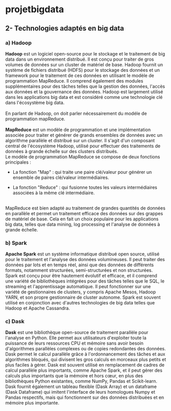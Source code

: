 # projetbigdata

## 2- Technologies adaptés en big data

### a) Hadoop

**Hadoop** est un logiciel open-source pour le stockage et le traitement de big data dans un environnement distribué. Il est conçu pour traiter de gros volumes de données sur un cluster de matériel de base. Hadoop fournit un système de fichiers distribué (HDFS) pour le stockage des données et un framework pour le traitement de ces données en utilisant le modèle de programmation MapReduce. Il comprend également des modules supplémentaires pour des tâches telles que la gestion des données, l'accès aux données et la gouvernance des données. Hadoop est largement utilisé dans les applications big data et est considéré comme une technologie clé dans l'écosystème big data.<br/><br/>
En parlant de Hadoop, on doit parler nécessairement du modéle de programmation mapReduce.<br/><br/>
**MapReduce** est un modèle de programmation et une implémentation associée pour traiter et générer de grands ensembles de données avec un algorithme parallèle et distribué sur un cluster. Il s'agit d'un composant central de l'écosystème Hadoop, utilisé pour effectuer des traitements de données à grande échelle sur des clusters distribués.<br/>
Le modèle de programmation MapReduce se compose de deux fonctions principales :<br/>
- La fonction "Map" : qui traite une paire clé/valeur pour générer un ensemble de paires clé/valeur intermédiaires.
* La fonction "Reduce" : qui fusionne toutes les valeurs intermédiaires associées à la même clé intermédiaire.<a/>

<br/>
MapReduce est bien adapté au traitement de grandes quantités de données en parallèle et permet un traitement efficace des données sur des grappes de matériel de base. Cela en fait un choix populaire pour les applications big data, telles que data mining, log processing et l'analyse de données à grande échelle.

### b) Spark

**Apache Spark** est un système informatique distribué open source, utilisé pour le traitement et l'analyse des données volumineuses. Il peut traiter des données par lots et en temps réel, ainsi que des données de différents formats, notamment structurées, semi-structurées et non structurées. Spark est conçu pour être hautement évolutif et efficace, et il comprend une variété de bibliothèques intégrées pour des tâches telles que le SQL, le streaming et l'apprentissage automatique. Il peut fonctionner sur une variété de gestionnaires de clusters, y compris Apache Mesos, Hadoop YARN, et son propre gestionnaire de cluster autonome. Spark est souvent utilisé en conjonction avec d'autres technologies de big data telles que Hadoop et Apache Cassandra.

### c) Dask

**Dask** est une bibliothèque open-source de traitement parallèle pour l'analyse en Python. Elle permet aux utilisateurs d'exploiter toute la puissance de leurs ressources CPU et mémoire sans avoir besoin d'algorithmes parallèles complexes ou de copies redondantes des données. Dask permet le calcul parallèle grâce à l'ordonnancement des tâches et aux algorithmes bloqués, qui divisent les gros calculs en morceaux plus petits et plus faciles à gérer. Dask est souvent utilisé en remplacement de cadres de calcul parallèle plus importants, comme Apache Spark, et il peut gérer des calculs plus importants que la mémoire et hors cœur, en plus des bibliothèques Python existantes, comme NumPy, Pandas et Scikit-learn. Dask fournit également un tableau flexible (Dask Array) et un dataframe (Dask Dataframe) qui imitent l'interface de leurs homologues Numpy et Pandas respectifs, mais qui fonctionnent sur des données distribuées et en mémoire plus importante.
